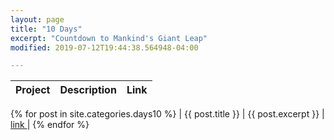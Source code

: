 ```yaml
---
layout: page
title: "10 Days"
excerpt: "Countdown to Mankind's Giant Leap"
modified: 2019-07-12T19:44:38.564948-04:00

---
```



| Project | Description | Link |
|---|---|---|
{% for post in site.categories.days10 %}
   | {{ post.title }} | {{ post.excerpt }} | <a href="{{ site.url }}{{ post.url }}"> link </a>   |
{% endfor %} 
